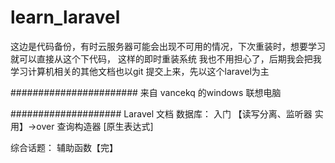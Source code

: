# learn_laravel
这边是代码备份，有时云服务器可能会出现不可用的情况，下次重装时，想要学习就可以直接从这个下代码，
这样的即时重装系统 我也不用担心了，后期我会把我学习计算机相关的其他文档也以git 提交上来，先以这个laravel为主

#######################
来自 vancekq 的windows 联想电脑



####################
Laravel 文档
数据库：
        入门 【读写分离、监听器 实用】->over
        查询构造器 [原生表达式]


综合话题：
        辅助函数【完】

